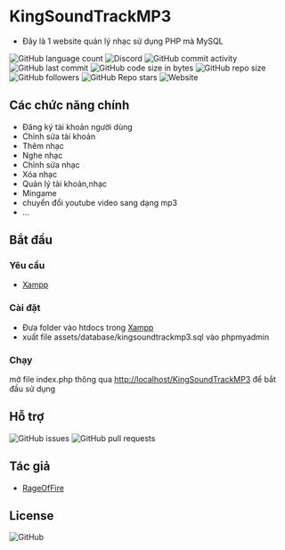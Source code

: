 # KingSoundTrackMP3

* Đây là 1 website quản lý nhạc sử dụng PHP mà MySQL

![GitHub language count](https://img.shields.io/github/languages/count/RageOfFire/KingSoundTrackMP3)
![Discord](https://img.shields.io/discord/752171524919918672)
![GitHub commit activity](https://img.shields.io/github/commit-activity/m/RageOfFire/KingSoundTrackMP3)
![GitHub last commit](https://img.shields.io/github/last-commit/RageOfFire/KingSoundTrackMP3)
![GitHub code size in bytes](https://img.shields.io/github/languages/code-size/RageOfFire/KingSoundTrackMP3)
![GitHub repo size](https://img.shields.io/github/repo-size/RageOfFire/KingSoundTrackMP3)
![GitHub followers](https://img.shields.io/github/followers/RageOfFire)
![GitHub Repo stars](https://img.shields.io/github/stars/RageOfFire/KingSoundTrackMP3)
![Website](https://img.shields.io/website?up_message=%C4%90ang%20ho%E1%BA%A1t%20%C4%91%E1%BB%99ng&up_color=green&down_message=Kh%C3%B4ng%20ho%E1%BA%A1t%20%C4%91%E1%BB%99ng&down_color=red&url=https%3A%2F%2Fkingsoundtrackmp3.000webhostapp.com%2F)

## Các chức năng chính

* Đăng ký tài khoản người dùng
* Chỉnh sửa tài khoản
* Thêm nhạc
* Nghe nhạc
* Chỉnh sửa nhạc
* Xóa nhạc
* Quản lý tài khoản,nhạc
* Mingame
* chuyển đổi youtube video sang dạng mp3
* ...

## Bắt đầu

### Yêu cầu

* [Xampp](https://www.apachefriends.org/download.html)

### Cài đặt

* Đưa folder vào htdocs trong [Xampp](https://www.apachefriends.org/download.html)
* xuất file assets/database/kingsoundtrackmp3.sql vào phpmyadmin

### Chạy

mở file index.php thông qua <http://localhost/KingSoundTrackMP3> để bắt đầu sử dụng

## Hỗ trợ

![GitHub issues](https://img.shields.io/github/issues/RageOfFire/KoraBot)
![GitHub pull requests](https://img.shields.io/github/issues-pr/RageOfFire/KoraBot)

## Tác giả

* [RageOfFire](https://github.com/RageOfFire)

## License

![GitHub](https://img.shields.io/github/license/RageOfFire/KingSoundTrackMP3)
